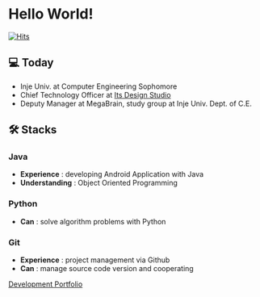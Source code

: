 # Hello World!

[![Hits](https://hits.seeyoufarm.com/api/count/incr/badge.svg?url=https%3A%2F%2Fgithub.com%2Fjadru&count_bg=%231D4D64&title_bg=%23000000&icon=safari.svg&icon_color=%23FFFFFF&title=hits&edge_flat=true)](https://hits.seeyoufarm.com)

## 💻 Today

- Inje Univ. at Computer Engineering Sophomore
- Chief Technology Officer at [Its Design Studio](http://itsteam.kr)
- Deputy Manager at MegaBrain, study group at Inje Univ. Dept. of C.E.

## 🛠️ Stacks

### Java

- **Experience** : developing Android Application with Java
- **Understanding** : Object Oriented Programming

### Python

- **Can** : solve algorithm problems with Python

### Git

- **Experience** : project management via Github
- **Can** : manage source code version and cooperating

[Development Portfolio](https://www.notion.so/a52dce78175e4ae3a43a556ff836327d)
